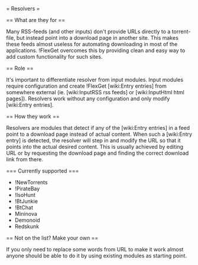= Resolvers =

== What are they for ==

Many RSS-feeds (and other inputs) don't provide URLs directly to a torrent-file, but instead point into a download page in another site. This makes these feeds almost useless for automating downloading in most of the applications. !FlexGet overcomes this by providing clean and easy way to add custom functionality for such sites.

== Role ==

It's important to differentiate resolver from input modules. Input modules require configuration and create !FlexGet [wiki:Entry entries] from somewhere external (ie. [wiki:InputRSS rss feeds] or [wiki:InputHtml html pages]). Resolvers work without any configuration and only modify [wiki:Entry entries].

== How they work ==

Resolvers are modules that detect if any of the [wiki:Entry entries] in a feed point to a download page instead of actual content. When such a [wiki:Entry entry] is detected, the resolver will step in and modify the URL so that it points into the actual desired content. This is usually achieved by editing URL or by requesting the download page and finding the correct download link from there.

=== Currently supported ===

 * !NewTorrents
 * !PirateBay
 * !IsoHunt
 * !BtJunkie
 * !BtChat
 * Mininova
 * Demonoid
 * Redskunk

== Not on the list? Make your own ==

If you only need to replace some words from URL to make it work almost anyone should be able to do it by using existing modules as starting point.